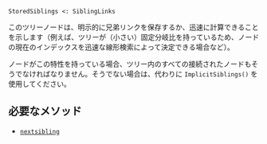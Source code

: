 ```
StoredSiblings <: SiblingLinks
```

このツリーノードは、明示的に兄弟リンクを保存するか、迅速に計算できることを示します（例えば、ツリーが（小さい）固定分岐比を持っているため、ノードの現在のインデックスを迅速な線形検索によって決定できる場合など）。

ノードがこの特性を持っている場合、ツリー内のすべての接続されたノードもそうでなければなりません。そうでない場合は、代わりに `ImplicitSiblings()` を使用してください。

## 必要なメソッド

  * [`nextsibling`](@ref)
